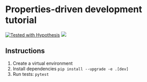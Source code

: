 # Properties-driven development tutorial

[![Tested with Hypothesis](https://img.shields.io/badge/hypothesis-tested-brightgreen.svg)](https://hypothesis.readthedocs.io/)
[![](https://github.com/meeshkan/properties-driven-development-tutorial/workflows/Python/badge.svg)]()

## Instructions

1. Create a virtual environment
1. Install dependencies `pip install --upgrade -e .[dev]`
1. Run tests: `pytest`
